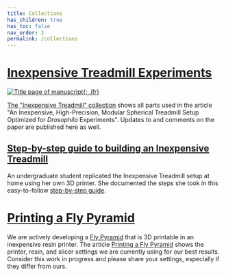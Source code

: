 ```yaml
---
title: Collections
has_children: true
has_toc: false
nav_order: 2
permalink: /collections
---
```

# [Inexpensive Treadmill Experiments]({{site.baseurl}}/inexpensive-treadmill)

[![Title page of manuscript]({{site.baseurl}}/assets/img/Collection/10.3389_fnbeh.2021.689573.png){: .ifr}]({{site.baseurl}}/inexpensive-treadmill)

[The "Inexpensive Treadmill" collection]({{site.baseurl}}/inexpensive-treadmill) shows all parts used in the article "An Inexpensive, High-Precision, Modular Spherical Treadmill Setup Optimized for *Drosophila* Experiments". Updates to and comments on the paper are published here as well.

## [Step-by-step guide to building an Inexpensive Treadmill]({{site.baseulr}}/how-to-build-inexpensive-treadmill)

An undergraduate student replicated the Inexpensive Treadmill setup at home using her own 3D printer. She documented the steps she took in this easy-to-follow [step-by-step guide]({{site.baseurl}}/how-to-build-inexpensive-treadmill).

# [Printing a Fly Pyramid]({{site.baseurl}}/how-to-print-a-fly-pyramid)

We are actively developing a [Fly Pyramid]({{site.baseurl}}/physiology/flypyramid) that is 3D printable in an inexpensive resin printer. The article [Printing a Fly Pyramid]({{site.baseurl}}/how-to-print-a-fly-pyramid) shows the printer, resin, and slicer settings we are currently using for our best results. Consider this work in progress and please share your settings, especially if they differ from ours.


